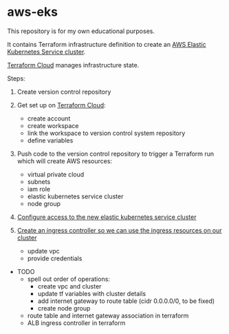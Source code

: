 # aws-eks
This repository is for my own educational purposes. 

It contains Terraform infrastructure definition to create an [AWS Elastic Kubernetes Service cluster](https://aws.amazon.com/eks/). 

[Terraform Cloud](https://www.terraform.io/) manages infrastructure state.

Steps:
1. Create version control repository

2. Get set up on [Terraform Cloud](https://www.terraform.io/):
    - create account
    - create workspace
    - link the workspace to version control system repository
    - define variables

3. Push code to the version control repository to trigger a Terraform run which will create AWS resources:
    - virtual private cloud
    - subnets
    - iam role
    - elastic kubernetes service cluster
    - node group
    
4. [Configure access to the new elastic kubernetes service cluster](https://docs.aws.amazon.com/eks/latest/userguide/create-kubeconfig.html)

5. [Create an ingress controller so we can use the ingress resources on our cluster](https://github.com/kubernetes-sigs/aws-alb-ingress-controller)
    - update vpc
    - provide credentials
    
- TODO
    - spell out order of operations: 
        - create vpc and cluster
        - update tf variables with cluster details
        - add internet gateway to route table (cidr 0.0.0.0/0, to be fixed)
        - create node group
    - route table and internet gateway association in terraform
    - ALB ingress controller in terraform
    
